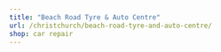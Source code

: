 ```yaml
---
title: "Beach Road Tyre & Auto Centre"
url: /christchurch/beach-road-tyre-and-auto-centre/
shop: car repair
---
```

